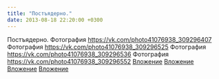 ```yaml
---
title: "Постъядерно."
date: 2013-08-18 22:20:00 +0300
---
```


Постъядерно.
Фотография
<a class="vk-attach" href="https://vk.com/photo41076938_309296407">https://vk.com/photo41076938_309296407</a>
Фотография
<a class="vk-attach" href="https://vk.com/photo41076938_309296525">https://vk.com/photo41076938_309296525</a>
Фотография
<a class="vk-attach" href="https://vk.com/photo41076938_309296536">https://vk.com/photo41076938_309296536</a>
Фотография
<a class="vk-attach" href="https://vk.com/photo41076938_309296552">https://vk.com/photo41076938_309296552</a>
<a class="vk-attach" href="https://vk.com/photo41076938_309296407">Вложение</a>
<a class="vk-attach" href="https://vk.com/photo41076938_309296525">Вложение</a>
<a class="vk-attach" href="https://vk.com/photo41076938_309296536">Вложение</a>
<a class="vk-attach" href="https://vk.com/photo41076938_309296552">Вложение</a>
